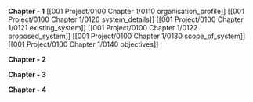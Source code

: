 **Chapter - 1**
[[001 Project/0100 Chapter 1/0110 organisation_profile]]
[[001 Project/0100 Chapter 1/0120 system_details]]
[[001 Project/0100 Chapter 1/0121 existing_system]]
[[001 Project/0100 Chapter 1/0122 proposed_system]]
[[001 Project/0100 Chapter 1/0130 scope_of_system]]
[[001 Project/0100 Chapter 1/0140 objectives]]

**Chapter - 2**

**Chapter - 3**

**Chapter - 4**